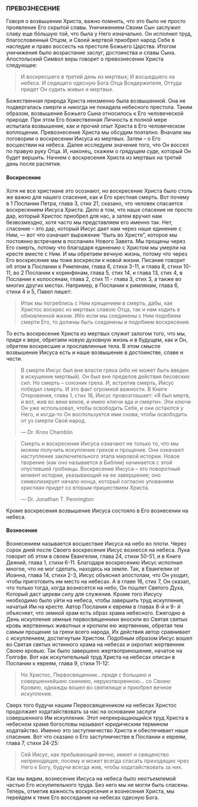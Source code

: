 ### ПРЕВОЗНЕСЕНИЕ

Говоря о возвышении Христа, важно помнить, что это было не просто проявление Его скрытой славы. Уничижением Своим Сын заслужил славу еще бóльшую той, что была у Него изначально. Он исполнил труд, благословенный Отцом, и Своей жертвой приобрел народ Себе в наследие и право воссесть на престоле Божьего Царства. Итогом уничижения было возрастание заслуг, достоинства и славы Сына.
Апостольский Символ веры говорит о превознесении Христа следующее:

> И воскресшего в третий день из мертвых; И восшедшего на небеса. И седящего одесную Бога Отца Вседержителя, Оттуда придет Он судить живых и мертвых.

Божественная природа Христа неизменно была возвышенной. Она не подвергалась смерти и никогда не покидала небесного престола. Таким образом, возвышение Божьего Сына относилось к Его человеческой природе. При этом Его божественная Личность в полной мере испытала возвышение, как и прочий опыт Христа в Его человеческом воплощении.
Превознесение Христа мы обсудим поэтапно. Вначале мы поговорим о воскресении Иисуса из мертвых. Затем – о Его восшествии на небеса. Далее исследуем значение того, что Он воссел по правую руку Отца. И, наконец, скажем о грядущем суде, который Он будет вершить. Начнем с воскресения Христа из мертвых на третий день после распятия.


#### Воскресение

Хотя не все христиане это осознают, но воскресение Христа было столь же важно для нашего спасения, как и Его крестная смерть. Вот почему в 1 Послании Петра, глава 3, стих 21, сказано, что человек спасается воскресением Иисуса Христа. Дело в том, что наше спасение не просто дар, который Христос приобрел для нас, а затем вручил нам безвозмездно, хотя часто мы представляем его именно так. Нет, спасение – это дар, который Иисус дает нам через наше единение с Ним, — вот что означает выражение “быть во Христе”, которое мы постоянно встречаем в посланиях Нового Завета.
Мы прощены через Его смерть, потому что благодаря единению с Христом мы умерли на кресте вместе с Ним. И мы обретаем вечную жизнь, потому что через Его воскресение мы тоже воскресли к новой жизни. Писание говорит об этом в Послании к Римлянам, глава 6, стихи 3-11, и глава 8, стихи 10-11, во 2 Послании к коринфянам, глава 5, стих 14, и глава 13, стих 4, в Послании к колоссянам, глава 2, стих 11 - глава 3, стих 3, а также во многих других местах.
Например, в Послании к римлянам, глава 6, стихи 4 и 5, Павел пишет:

> Итак мы погреблись с Ним крещением в смерть, дабы, как Христос воскрес из мертвых славою Отца, так и нам ходить в обновленной жизни. Ибо если мы соединены с Ним подобием смерти Его, то должны быть соединены и подобием воскресения.

То есть воскресение Христа из мертвых служит залогом того, что мы, придя к вере, обретаем новую духовную жизнь и в будущем, как и Он, обретем воскресшие и прославленные тела. В этом смысле возвышение Иисуса есть и наше возвышение в достоинстве, славе и чести.

> В смерти Иисус был вне власти греха (ибо не может быть введен в искушение мертвый). Он был вне пределов действия бесовских сил. Но смерть – союзник греха. И, встретив смерть, Иисус победил смерть. И это факт огромной важности. В Книге Откровения, глава 1, стих 18, Иисус провозглашает: «Я был мертв, и вот, жив во веки веков, и имею ключи ада и смерти». Эти ключи Он уже использовал, чтобы освободить Себя, и они остаются у Него, и когда-то Он воспользуется ими снова, чтобы освободить от уз смерти Свой народ.
> 
> —	Dr. Knox Chamblin


> Смерть и воскресение Иисуса означают не только то, что мы можем получить искупление грехов и прощение. Они означают наступление заключительного этапа мировой истории. Новое творение (как оно называется в Библии) начинается с этой опустевшей гробницы. Воскресение Иисуса – это поворотный момент истории, указывающий на ее завершение; оно символизирует начало конца, который согласно упованиям христиан придет со вторым пришествием Христа.
> 
> —	Dr. Jonathan T. Pennington

Кроме воскресения возвышение Иисуса состояло в Его вознесении на небеса.

#### Вознесение

Вознесением называется восшествие Иисуса на небо во плоти. Через сорок дней после Своего воскресения Иисус вознесся на небеса. Лука говорит об этом в своем Евангелии, глава 24, стихи 50-51, и в Книге Деяний, глава 1, стихи 6-11.
Благодаря воскресению Иисус исполнил многое, что не мог сделать, находясь на земле. Так, в Евангелии от Иоанна, глава 14, стихи 2-3, Иисус объяснил апостолам, что Он уходит, чтобы приготовить им место на небесах. А в главе 16, стих 7, Он сказал, что только тогда, когда вознесется на небо, Он пошлет Святого Духа, Который даст церкви силу для служения.
Кроме того Иисусу необходимо было уйти на небеса, чтобы завершить труд искупления, начатый Им на кресте. Автор Послания к евреям в главах 8-й и 9- й объясняет, что земной храм есть образ храма небесного. Ежегодно в День искупления земные первосвященники вносили во Святая святых кровь жертвенных животных и кропили ею жертвенник, обретая тем самым прощение за грехи всего народа, Их действия автор сравнивает с искуплением, достигнутым Христом. Подобным образом Иисус вошел во Святая святых истинного храма на небесах и окропил жертвенник Своею кровью. Так было завершено жертвоприношение, начатое на Голгофе.
Вот как искупительный труд Христа на небесах описан в Послании к евреям, глава 9, стихи 11-12:

> Но Христос, Первосвященник...придя с большею и совершеннейшею скиниею, нерукотворенною... со Своею Кровию, однажды вошел во святилище и приобрел вечное искупление.

Сверх того будучи нашим Первосвященником на небесах Христос продолжает ходатайствовать за нас на основании заслуги совершенного Им искупления. Этот непрекращающийся труд Христа в небесном храме богословы называют юридическим термином ходатайство. Именно это заступничество Христа и обеспечивает наше спасение.
Вот что сказано о Его заступничестве в Послании к евреям, глава 7, стихи 24-25:

>  Сей Иисус, как пребывающий вечно, имеет и священство непреходящее, посему и может всегда спасать приходящих чрез Него к Богу, будучи всегда жив, чтобы ходатайствовать за них.

Как мы видим, вознесение Иисуса на небеса было неотъемлемой частью Его искупительного труда. Без него мы не могли быть спасены.
Теперь, отметив важность воскресения и вознесения Христа, мы перейдем к теме Его восседания на небесах одесную Бога.
